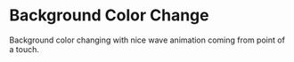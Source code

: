 # Background Color Change

Background color changing with nice wave animation coming from point of a touch.
